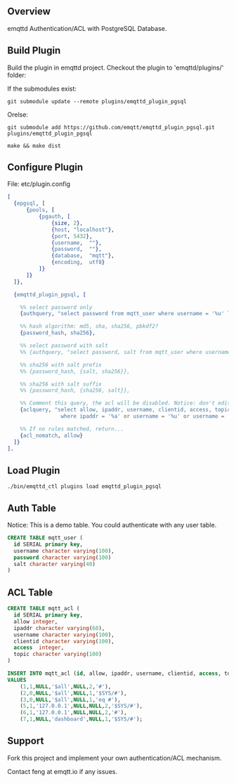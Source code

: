 
## Overview 

emqttd Authentication/ACL with PostgreSQL Database.


## Build Plugin

Build the plugin in emqttd project. Checkout the plugin to 'emqttd/plugins/' folder:

If the submodules exist:

```
git submodule update --remote plugins/emqttd_plugin_pgsql
```

Orelse:

```
git submodule add https://github.com/emqtt/emqttd_plugin_pgsql.git plugins/emqttd_plugin_pgsql

make && make dist
```


## Configure Plugin

File: etc/plugin.config

```erlang
[
  {epgsql, [
      {pools, [
          {pgauth, [
              {size, 2},
              {host, "localhost"},
              {port, 5432},
              {username,  ""},
              {password,  ""},
              {database,  "mqtt"},
              {encoding,  utf8}
          ]}
      ]}
  ]},

  {emqttd_plugin_pgsql, [

    %% select password only
    {authquery, "select password from mqtt_user where username = '%u' limit 1"},

    %% hash algorithm: md5, sha, sha256, pbkdf2?
    {password_hash, sha256},

    %% select password with salt
    %% {authquery, "select password, salt from mqtt_user where username = '%u'"},

    %% sha256 with salt prefix
    %% {password_hash, {salt, sha256}},

    %% sha256 with salt suffix
    %% {password_hash, {sha256, salt}},

    %% Comment this query, the acl will be disabled. Notice: don't edit this query!
    {aclquery, "select allow, ipaddr, username, clientid, access, topic from mqtt_acl
                 where ipaddr = '%a' or username = '%u' or username = '$all' or clientid = '%c'"},

    %% If no rules matched, return...
    {acl_nomatch, allow}
  ]}
].
```


## Load Plugin

```
./bin/emqttd_ctl plugins load emqttd_plugin_pgsql
```


## Auth Table

Notice: This is a demo table. You could authenticate with any user table.

```sql
CREATE TABLE mqtt_user (
  id SERIAL primary key,
  username character varying(100),
  password character varying(100)
  salt character varying(40)
) 
```


## ACL Table

```sql
CREATE TABLE mqtt_acl (
  id SERIAL primary key,
  allow integer,
  ipaddr character varying(60),
  username character varying(100),
  clientid character varying(100),
  access  integer,
  topic character varying(100)
) 

INSERT INTO mqtt_acl (id, allow, ipaddr, username, clientid, access, topic)
VALUES
	(1,1,NULL,'$all',NULL,2,'#'),
	(2,0,NULL,'$all',NULL,1,'$SYS/#'),
	(3,0,NULL,'$all',NULL,1,'eq #'),
	(5,1,'127.0.0.1',NULL,NULL,2,'$SYS/#'),
	(6,1,'127.0.0.1',NULL,NULL,2,'#'),
	(7,1,NULL,'dashboard',NULL,1,'$SYS/#');

```


## Support

Fork this project and implement your own authentication/ACL mechanism.

Contact feng at emqtt.io if any issues.

